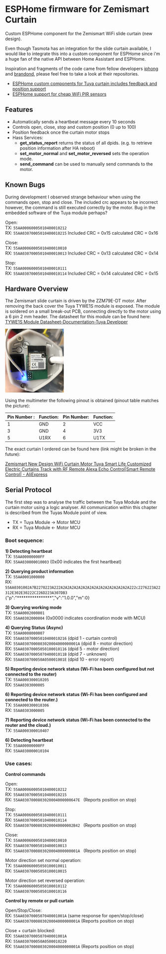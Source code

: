 # ESPHome firmware for Zemismart Curtain
Custom ESPHome component for the Zemismart WiFi slide curtain (new design). 

Even though Tasmota has an integration for the slide curtain available, I would like to integrate this into a custom component for ESPHome since i'm a huge fan of the native API between Home Assistant and ESPHome.

Inspiration and fragments of the code came from fellow developers [iphong](https://github.com/iphong) and [brandond](https://github.com/brandond), please feel free to take a look at their repositories.

- [ESPHome custom components for Tuya curtain includes feedback and position support](https://github.com/iphong/esphome-tuya-curtain)
- [ESPHome support for cheap WiFi PIR sensors](https://github.com/brandond/esphome-tuya_pir)

## Features

* Automatically sends a heartbeat message every 10 seconds
* Controls open, close, stop and custom position (0 up to 100)
* Position feedback once the curtain motor stops
* Hass Services:
  * **get_status_report** returns the status of all dpids. (e.g. to retrieve position information after HA reboot)
  * **set_motor_normal** and **set_motor_reversed** sets the operation mode.
  * **send_command** can be used to manually send commands to the motor.

## Known Bugs

During development I observed strange behaviour when using the commands open, stop and close. The included crc appears to be incorrect however, the command is still executed correctly by the motor. Bug in the embedded software of the Tuya module perhaps?

Open:  
TX:  `55AA00060005010400010212`  
RX:  `55AA03070005010400010215` Included CRC = 0x15 calculated CRC = 0x16

Close:  
TX:  `55AA00060005010400010010`  
RX:  `55AA03070005010400010013` Included CRC = 0x13 calculated CRC = 0x14

Stop:  
TX:  `55AA00060005010400010111`  
RX:  `55AA03070005010400010114` Included CRC = 0x14 calculated CRC = 0x15



## Hardware Overview

The Zemismart slide curtain is driven by the ZZM79E-DT motor. After removing the back cover the Tuya TYWE1S module is exposed. The module is soldered on a small break-out PCB, connecting directly to the motor using a 6 pin 2 mm header. The datasheet for this module can be found here:  [TYWE1S Module Datasheet-Documentation-Tuya Developer](https://developer.tuya.com/en/docs/iot/wifie1smodule?id=K9605thnvg3e7)

<img src="https://github.com/dennisvbussel/esphome-zemismart-curtain/blob/main/Pictures/TYWE1S_Module.jpg" alt="TYWE1S_Module" style="zoom:20%;" />



Using the multimeter the following pinout is obtained (pinout table matches the picture):

| Pin Number : | Function: | Pin Number: | Function: |
| ------------ | --------- | ----------- | --------- |
| 1            | GND       | 2           | VCC       |
| 3            | GND       | 4           | 3V3       |
| 5            | U1RX      | 6           | U1TX      |

The exact curtain I ordered can be found here (link might be broken in the future):

[Zemismart New Design WiFi Curtain Motor Tuya Smart Life Customized Electric Curtains Track with RF Remote Alexa Echo Control|Smart Remote Control| - AliExpress](https://www.aliexpress.com/item/32933434297.html?spm=a2g0o.cart.0.0.1d983c00ympn48&mp=1)



## Serial Protocol

The first step was to analyse the traffic between the Tuya Module and the curtain motor using a logic analyser. All communication within this chapter is described from the Tuyas Module point of view. 

* TX = Tuya Module -> Motor MCU
* RX = Tuya Module <- Motor MCU

### Boot sequence:

**1) Detecting heartbeat**  
TX:  `55AA00000000FF`  
RX:  `55AA030000010003`  (0x00 indicates the first heartbeat)

**2) Querying product information**  
TX:  `55AA0001000000`  
RX:  `55AA0301002A7B2270223A222A2A2A2A2A2A2A2A2A2A2A2A2A2A2A2A222c2276223A22312E302E30222C226D223A307DB3`  
      {"p":"****************","v":"1.0.0","m":0}

**3) Querying working mode**  
TX:  `55AA0002000001`  
RX:  `55AA0302000004` (0x0000 indicates coordination mode with MCU)

**4) Querying Status (Async)**  
TX:  `55AA0008000007`  
RX:  `55AA03070005010400010216`  (dpid 1 - curtain control)  
RX:  `55AA0307000803020004000000001A`  (dpid 8 - motor direction)  
RX:  `55AA03070005050100010116`  (dpid 5 - motor direction)  
RX:  `55AA0307000507040001011B`  (dpid 7 - unknown)  
RX:  `55AA030700050A050001001E`  (dpid 10 - error report)  

**5) Reporting device network status (Wi-Fi has been configured but not connected to the router)**  
TX:  `55AA000300010205`  
RX:  `55AA0303000005`

**6) Reporting device network status (Wi-Fi has been configured and connected to the router.)**  
TX:  `55AA000300010306`  
RX:  `55AA0303000005`

**7) Reporting device network status (Wi-Fi has been connected to the router and the cloud.)**  
TX:  `55AA000300010407`  

**6) Detecting heartbeat**  
TX:  `55AA00000000FF`  
RX:  `55AA030000010104 `

### Use cases:

**Control  commands**

Open:  
TX:  `55AA00060005010400010212`  
RX:  `55AA03070005010400010215`  
RX:  `55AA0307000803020004000000647E ` (Reports position on stop)

Stop:  
TX:  `55AA00060005010400010111`  
RX:  `55AA03070005010400010114`  
RX:  `55AA03070008030200040000002B42 ` (Reports position on stop)

Close:  
TX:  `55AA00060005010400010010`  
RX:  `55AA03070005010400010013`  
RX:  `55AA0307000803020004000000001A ` (Reports position on stop)

Motor direction set normal operation:  
TX:  `55AA00060005050100010011`  
RX:  `55AA03070005050100010015`  

Motor direction set reversed operation:  
TX:  `55AA00060005050100010112`  
RX:  `55AA03070005050100010116`  

**Control by remote or pull curtain**

Open/Stop/Close:  
RX:  `55AA0307000507040001001A` (same response for open/stop/close)  
RX:  `55AA0307000803020004000000001A` (Reports position on stop)

Close + curtain blocked:  
RX:  `55AA0307000507040001001A`  
RX:  `55AA030700050A0500010220`  
RX:  `55AA0307000803020004000000001A` (Reports position on stop)

